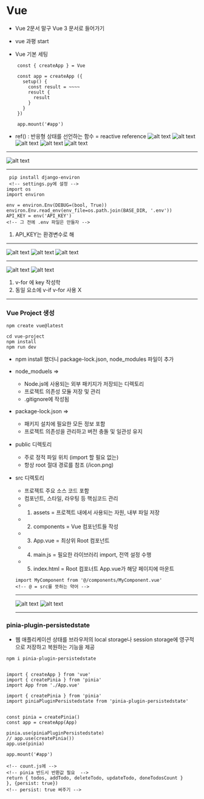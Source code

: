 # Vue
- Vue 2문서 말구 Vue 3 문서로 들어가기
- vue 과평 start


- Vue 기본 세팅
```
    const { createApp } = Vue

    const app = createApp ({
      setup() {
        const result = ~~~~
        result {
          result
        }
      }
    })

    app.mount('#app')
```

-  ref() : 반응형 상태를 선언하는 함수
  = reactive reference
![alt text](image-4.png)
![alt text](image-3.png)
![alt text](image-2.png)
![alt text](image-1.png)
![alt text](image.png)

***

![alt text](image-5.png)

***

```
 pip install django-environ
 <!-- settings.py에 설정 -->
import os
import environ

env = environ.Env(DEBUG=(bool, True))
environ.Env.read_env(env_file=os.path.join(BASE_DIR, '.env'))
API_KEY = env('API_KEY')
<!-- 그 전에 .env 파일은 만들자 -->
```
 1. API_KEY는 환경변수로 해

***

![alt text](image-6.png)
![alt text](image-7.png)
![alt text](image-8.png)

***

![alt text](image-9.png)
![alt text](image-10.png)
1. v-for 에 key 작성학
2. 동일 요소에 v-if v-for 사용 X


***
### Vue Project 생성
```
npm create vue@latest

cd vue-project
npm install
npm run dev
```
- npm install 했더니 package-lock.json, node_modules 파일이 추가
- node_moduels => 
  - Node.js에 사용되는 외부 패키지가 저장되는 디렉토리
  - 프로젝트 의존성 모듈 저장 및 관리
  - .gitignore에 작성됨
- package-lock.json => 
  - 패키지 설치에 필요한 모든 정보 포함
  - 프로젝트 의존성을 관리하고 버전 충돌 및 일관성 유지
- public 디렉토리
  - 주로 정적 파일 위치 (import 할 필요 없는)
  - 항상 root 절대 경로를 참조 (/icon.png)
- src 디렉토리
  - 프로젝트 주요 소스 코드 포함
  - 컴포넌트, 스타일, 라우팅 등 핵심코드 관리
  - 1. assets = 프로젝트 내에서 사용되는 자원, 내부 파일 저장
  - 2. components = Vue 컴포넌트들 작성
  - 3. App.vue = 최상위 Root 컴포넌트
  - 4. main.js = 필요한 라이브러리 import, 전역 설정 수행
  - 5. index.html = Root 컴포너트 App.vue가 해당 페이지에 마운트
  ```
  import MyComponent from '@/components/MyComponent.vue' 
  <!-- @ = src를 뜻하는 약어 -->
  ```

  ***
  ![alt text](image-11.png)
  ![alt text](image-12.png)

  ***

### pinia-plugin-persistedstate
  - 웹 애플리케이션 상태를 브라우저의 local storage나 session storage에 영구적으로 저장하고 복원하는 기능을 제공 
  ```
  npm i pinia-plugin-persistedstate

    
  import { createApp } from 'vue'
  import { createPinia } from 'pinia'
  import App from './App.vue'

  import { createPinia } from 'pinia'
  import piniaPluginPersistedstate from 'pinia-plugin-persistedstate'


  const pinia = createPinia()
  const app = createApp(App)

  pinia.use(piniaPluginPersistedstate)
  // app.use(createPinia())
  app.use(pinia)

  app.mount('#app')

  <!-- count.js에 -->
  <!-- pinia 반드시 반환값 필요  -->
  return { todos, addTodo, deleteTodo, updateTodo, doneTodosCount }
  }, {persist: true})
  <!-- persist: true 써주기 -->

  ```

